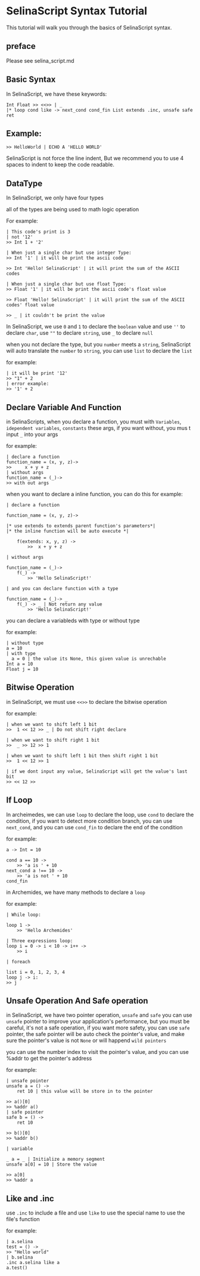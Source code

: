 # SelinaScript Syntax Tutorial

This tutorial will walk you through the basics of SelinaScript syntax.


## preface

Please see selina_script.md

## Basic Syntax

In SelinaScript, we have these keywords:

```
Int Float >> <<>> | _
|* loop cond like -> next_cond cond_fin List extends .inc, unsafe safe ret 
```

## Example:
```
>> HelloWorld | ECHO A 'HELLO WORLD'
```

SelinaScript is not force the line indent, But we recommend you to use 4 spaces to indent to keep the code readable.

## DataType

In SelinaScript, we only have four types 

all of the types are being used to math logic operation

For example:
```
| This code's print is 3
| not '12'
>> Int 1 + '2'

| When just a single char but use integer Type:
>> Int '1' | it will be print the ascii code

>> Int 'Hello! SelinaScript' | it will print the sum of the ASCII codes

| When just a single char but use float Type:
>> Float '1' | it will be print the ascii code's float value

>> Float 'Hello! SelinaScript' | it will print the sum of the ASCII codes' float value

>> _ | it couldn't be print the value
```

In SelinaScript, we use ```0``` and ```1``` to declare the ```boolean``` value and use ```''``` to declare ```char```, use ```""``` to declare ```string```, use ```_``` to declare ```null```

when you not declare the type, but you ```number``` meets a ```string```, SelinaScript will auto translate the ```number``` to ```string```, you can use 
``` list ``` to declare the ```list```

for example:
```     
| it will be print '12'
>> "1" + 2
| error example:
>> '1' + 2
```

## Declare Variable And Function

in SelinaScripts, when you declare a function, you must with ```Variables```, ```idependent variables```, ```constants``` these args, if you want without, you mus t input ```_``` into your args

for example:
```
| declare a function
function_name = (x, y, z)->
>>     x + y + z
| without args
function_name = (_)->
>> with out args
```

when you want to declare a 
inline function, you can do this
for example:
```
| declare a function

function_name = (x, y, z)->

|* use extends to extends parent function's parameters*|
|* the inline function will be auto execute *|

    f(extends: x, y, z) ->
        >>  x + y + z

| without args

function_name = (_)->
    f(_) ->
        >> 'Hello SelinaScript!'

| and you can declare function with a type

function_name = (_)-> _
    f(_) -> _ | Not return any value
        >> 'Hello SelinaScript!'
```

you can declare a variableds with type or without type

for example:
```
| without type
a = 10
| with type
_ a = 0 | the value its None, this given value is unrechable
Int a = 10
Float j = 10
```

## Bitwise Operation

in SelinaScript, we must use ```<<>>``` to declare the bitwise operation

for example:
```
| when we want to shift left 1 bit
>>  1 << 12 >> _ | Do not shift right declare

| when we want to shift right 1 bit
>>  _ >> 12 >> 1 

| when we want to shift left 1 bit then shift right 1 bit
>>  1 << 12 >> 1

| if we dont input any value, SelinaScript will get the value's last bit
>> << 12 >>
```

## If Loop

In archeimedes, we can use ``` loop ``` to declare the loop, use ``` cond ``` to declare the condition, if you want to detect more condition branch, you can use ```next_cond```, and you can use ```cond_fin``` to declare the end of the condition    

for example:
```
a -> Int = 10

cond a == 10 ->
    >> 'a is ' + 10 
next_cond a !== 10 ->
    >> 'a is not ' + 10
cond_fin
```

in Archemides, we have many methods to declare a ```loop```

for example:

```
| While loop:

loop 1 ->
    >> 'Hello Archemides'

| Three expressions loop:
loop i = 0 -> i < 10 -> i++ -> 
    >> i

| foreach

list i = 0, 1, 2, 3, 4
loop j -> i:
>> j
```

## Unsafe Operation And Safe operation

in SelinaScript, we have two pointer operation, ```unsafe``` and ```safe```
you can use ```unsafe``` pointer to improve your application's performance, but you must be careful, it's not a safe operation, if you want more safety, you can use ```safe``` pointer, the safe pointer will be auto check the pointer's value, and make sure the pointer's value is not ```None``` or will happend ```wild pointers```

you can use the number index to visit the pointer's value, and you can use %addr to get the pointer's address

for example:
```
| unsafe pointer
unsafe a = () ->
    ret 10 | this value will be store in to the pointer

>> a()[0] 
>> %addr a() 
| safe pointer
safe b = () ->
    ret 10

>> b()[0]
>> %addr b()

| variable

_ a = _ | Initialize a memory segment
unsafe a[0] = 10 | Store the value

>> a[0]
>> %addr a
```

## Like and .inc

use ```.inc``` to include a file and use ```like``` to use the special name to use the file's function

for example:
```
| a.selina
test = () -> _ 
>> "Hello world"
| b.selina
.inc a.selina like a
a.test()
```